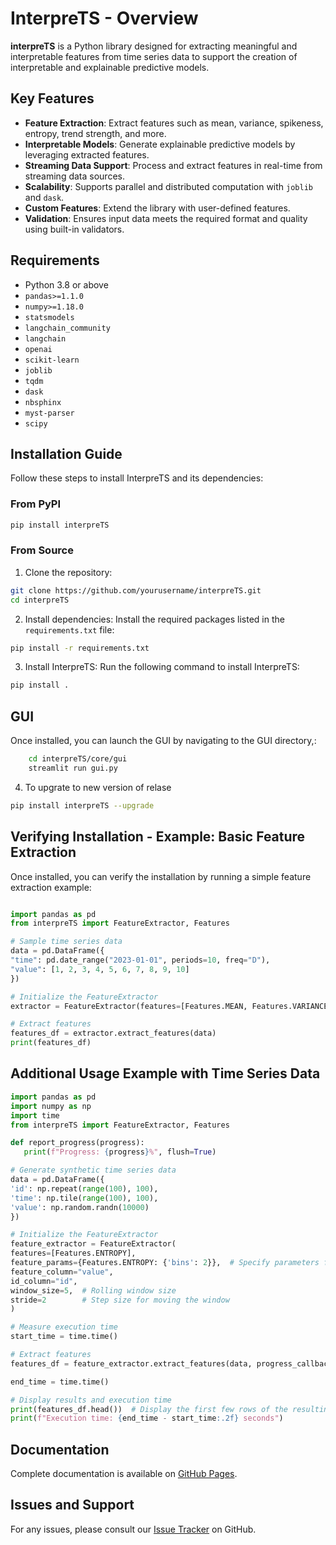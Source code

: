 # InterpreTS - Overview 

 **interpreTS** is a Python library designed for extracting meaningful and interpretable features from time series data to support the creation of interpretable and explainable predictive models.

## Key Features
 - **Feature Extraction**: Extract features such as mean, variance, spikeness, entropy, trend strength, and more.
 - **Interpretable Models**: Generate explainable predictive models by leveraging extracted features.
 - **Streaming Data Support**: Process and extract features in real-time from streaming data sources.
 - **Scalability**: Supports parallel and distributed computation with `joblib` and `dask`.
 - **Custom Features**: Extend the library with user-defined features.
 - **Validation**: Ensures input data meets the required format and quality using built-in validators.

## Requirements
 - Python 3.8 or above
 - `pandas>=1.1.0`
 - `numpy>=1.18.0`
 - `statsmodels`
 - `langchain_community`
 - `langchain`
 - `openai`
 - `scikit-learn`
 - `joblib`
 - `tqdm`
 - `dask`
 - `nbsphinx`
 - `myst-parser`
 - `scipy`

## Installation Guide
 Follow these steps to install InterpreTS and its dependencies:

### From PyPI
   
 ```bash
pip install interpreTS
 ```

### From Source
1. Clone the repository:
 ```bash
git clone https://github.com/yourusername/interpreTS.git
cd interpreTS
 ```

2. Install dependencies: Install the required packages listed in the `requirements.txt` file:

 ```bash
pip install -r requirements.txt
 ```

3. Install InterpreTS: Run the following command to install InterpreTS:

 ```bash
pip install .
 ```
## GUI
Once installed, you can launch the GUI by navigating to the GUI directory,:
```bash 
    cd interpreTS/core/gui
    streamlit run gui.py
```

4. To upgrate to new version of relase 

 ```bash
pip install interpreTS --upgrade
 ```

## Verifying Installation - Example: Basic Feature Extraction
 Once installed, you can verify the installation by running a simple feature extraction example:

 ```python

import pandas as pd
from interpreTS import FeatureExtractor, Features

# Sample time series data
data = pd.DataFrame({
"time": pd.date_range("2023-01-01", periods=10, freq="D"),
"value": [1, 2, 3, 4, 5, 6, 7, 8, 9, 10]
})

# Initialize the FeatureExtractor
extractor = FeatureExtractor(features=[Features.MEAN, Features.VARIANCE], feature_column="value")

# Extract features
features_df = extractor.extract_features(data)
print(features_df)

 ```

## Additional Usage Example with Time Series Data

 ```python
import pandas as pd
import numpy as np
import time
from interpreTS import FeatureExtractor, Features

def report_progress(progress):
    print(f"Progress: {progress}%", flush=True)

# Generate synthetic time series data
data = pd.DataFrame({
'id': np.repeat(range(100), 100),  
'time': np.tile(range(100), 100),  
'value': np.random.randn(10000)  
})

# Initialize the FeatureExtractor
feature_extractor = FeatureExtractor(
features=[Features.ENTROPY],
feature_params={Features.ENTROPY: {'bins': 2}},  # Specify parameters for entropy
feature_column="value",
id_column="id",
window_size=5,  # Rolling window size
stride=2        # Step size for moving the window
)

# Measure execution time
start_time = time.time()

# Extract features
features_df = feature_extractor.extract_features(data, progress_callback=report_progress, mode='sequential')

end_time = time.time()

# Display results and execution time
print(features_df.head())  # Display the first few rows of the resulting DataFrame
print(f"Execution time: {end_time - start_time:.2f} seconds")

 ```

## Documentation

Complete documentation is available on [GitHub Pages](https://ruleminer.github.io/InterpreTS/).


## Issues and Support

For any issues, please consult our [Issue Tracker](https://github.com/ruleminer/InterpreTS/issues) on GitHub.
